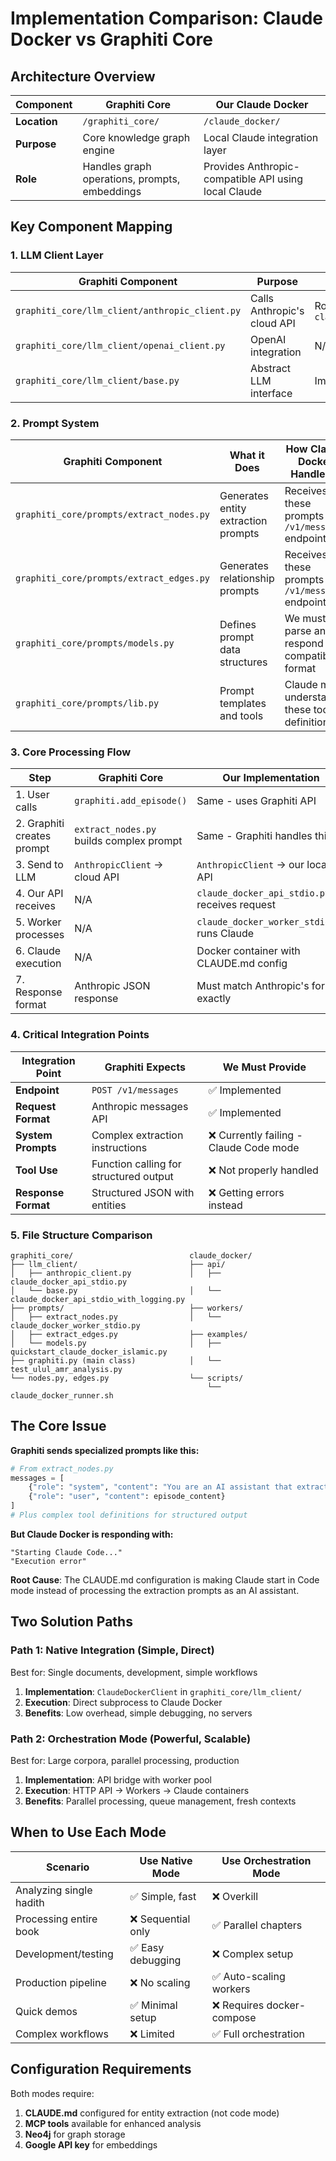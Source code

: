 # Implementation Comparison: Claude Docker vs Graphiti Core

## Architecture Overview

| Component | Graphiti Core | Our Claude Docker |
|-----------|---------------|-------------------|
| **Location** | `/graphiti_core/` | `/claude_docker/` |
| **Purpose** | Core knowledge graph engine | Local Claude integration layer |
| **Role** | Handles graph operations, prompts, embeddings | Provides Anthropic-compatible API using local Claude |

## Key Component Mapping

### 1. LLM Client Layer

| Graphiti Component | Purpose | Claude Docker Equivalent |
|-------------------|---------|--------------------------|
| `graphiti_core/llm_client/anthropic_client.py` | Calls Anthropic's cloud API | Routes to → `claude_docker/api/claude_docker_api_stdio.py` |
| `graphiti_core/llm_client/openai_client.py` | OpenAI integration | N/A - We only support Claude |
| `graphiti_core/llm_client/base.py` | Abstract LLM interface | Implemented by our API server |

### 2. Prompt System

| Graphiti Component | What it Does | How Claude Docker Handles It |
|-------------------|--------------|------------------------------|
| `graphiti_core/prompts/extract_nodes.py` | Generates entity extraction prompts | Receives these prompts via `/v1/messages` endpoint |
| `graphiti_core/prompts/extract_edges.py` | Generates relationship prompts | Receives these prompts via `/v1/messages` endpoint |
| `graphiti_core/prompts/models.py` | Defines prompt data structures | We must parse and respond in compatible format |
| `graphiti_core/prompts/lib.py` | Prompt templates and tools | Claude must understand these tool definitions |

### 3. Core Processing Flow

| Step | Graphiti Core | Our Implementation |
|------|---------------|-------------------|
| 1. User calls | `graphiti.add_episode()` | Same - uses Graphiti API |
| 2. Graphiti creates prompt | `extract_nodes.py` builds complex prompt | Same - Graphiti handles this |
| 3. Send to LLM | `AnthropicClient` → cloud API | `AnthropicClient` → our local API |
| 4. Our API receives | N/A | `claude_docker_api_stdio.py` receives request |
| 5. Worker processes | N/A | `claude_docker_worker_stdio.py` runs Claude |
| 6. Claude execution | N/A | Docker container with CLAUDE.md config |
| 7. Response format | Anthropic JSON response | Must match Anthropic's format exactly |

### 4. Critical Integration Points

| Integration Point | Graphiti Expects | We Must Provide |
|------------------|------------------|-----------------|
| **Endpoint** | `POST /v1/messages` | ✅ Implemented |
| **Request Format** | Anthropic messages API | ✅ Implemented |
| **System Prompts** | Complex extraction instructions | ❌ Currently failing - Claude Code mode |
| **Tool Use** | Function calling for structured output | ❌ Not properly handled |
| **Response Format** | Structured JSON with entities | ❌ Getting errors instead |

### 5. File Structure Comparison

```
graphiti_core/                          claude_docker/
├── llm_client/                         ├── api/
│   ├── anthropic_client.py             │   ├── claude_docker_api_stdio.py
│   └── base.py                         │   └── claude_docker_api_stdio_with_logging.py
├── prompts/                            ├── workers/
│   ├── extract_nodes.py                │   └── claude_docker_worker_stdio.py
│   ├── extract_edges.py                ├── examples/
│   └── models.py                       │   ├── quickstart_claude_docker_islamic.py
├── graphiti.py (main class)            │   └── test_ulul_amr_analysis.py
└── nodes.py, edges.py                  └── scripts/
                                            └── claude_docker_runner.sh
```

## The Core Issue

**Graphiti sends specialized prompts like this:**
```python
# From extract_nodes.py
messages = [
    {"role": "system", "content": "You are an AI assistant that extracts entities..."},
    {"role": "user", "content": episode_content}
]
# Plus complex tool definitions for structured output
```

**But Claude Docker is responding with:**
```
"Starting Claude Code..."
"Execution error"
```

**Root Cause**: The CLAUDE.md configuration is making Claude start in Code mode instead of processing the extraction prompts as an AI assistant.

## Two Solution Paths

### Path 1: Native Integration (Simple, Direct)
Best for: Single documents, development, simple workflows

1. **Implementation**: `ClaudeDockerClient` in `graphiti_core/llm_client/`
2. **Execution**: Direct subprocess to Claude Docker
3. **Benefits**: Low overhead, simple debugging, no servers

### Path 2: Orchestration Mode (Powerful, Scalable)
Best for: Large corpora, parallel processing, production

1. **Implementation**: API bridge with worker pool
2. **Execution**: HTTP API → Workers → Claude containers
3. **Benefits**: Parallel processing, queue management, fresh contexts

## When to Use Each Mode

| Scenario | Use Native Mode | Use Orchestration Mode |
|----------|----------------|----------------------|
| Analyzing single hadith | ✅ Simple, fast | ❌ Overkill |
| Processing entire book | ❌ Sequential only | ✅ Parallel chapters |
| Development/testing | ✅ Easy debugging | ❌ Complex setup |
| Production pipeline | ❌ No scaling | ✅ Auto-scaling workers |
| Quick demos | ✅ Minimal setup | ❌ Requires docker-compose |
| Complex workflows | ❌ Limited | ✅ Full orchestration |

## Configuration Requirements

Both modes require:
1. **CLAUDE.md** configured for entity extraction (not code mode)
2. **MCP tools** available for enhanced analysis
3. **Neo4j** for graph storage
4. **Google API key** for embeddings